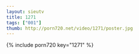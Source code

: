 ```yaml
--- 
layout: sieutv
title: 1271
tags: ["001"]
thumb: http://porn720.net/video/1271/poster.jpg
---
```

{% include porn720 key="1271" %} 

